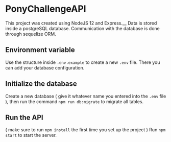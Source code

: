 # PonyChallengeAPI

This project was created using NodeJS 12 and Express.__ 
Data is stored inside a postgreSQL database.
Communication with the database is done through sequelize ORM.

## Environment variable

Use the structure inside `.env.example` to create a new `.env` file. There you can add your database configuration.

## Initialize the database

Create a new database ( give it whatever name you entered into the `.env` file ), then run the command
`npm run db:migrate` to migrate all tables.

## Run the API

( make sure to run `npm install` the first time you set up the project )
Run `npm start` to start the server.
